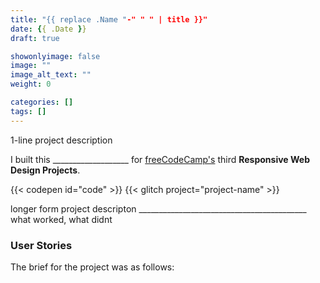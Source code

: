 ```yaml
---
title: "{{ replace .Name "-" " " | title }}"
date: {{ .Date }}
draft: true

showonlyimage: false
image: ""
image_alt_text: ""
weight: 0

categories: []
tags: []
---
```


1-line project description

<!--more-->

I built this ___________________ for [freeCodeCamp's](http://freeCodeCamp.org/) third **Responsive Web Design Projects**.

{{< codepen id="code" >}}
{{< glitch project="project-name" >}}

longer form project descripton __________________________________________ what worked, what didnt

### User Stories

The brief for the []() project was as follows:

